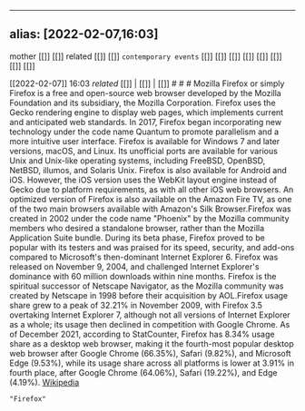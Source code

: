 
---
alias: [2022-02-07,16:03]
---
 mother [[]] [[]]
 related [[]] [[]]
 `contemporary events` [[]] [[]] [[]] [[]] [[]] [[]] [[]] [[]]

[[2022-02-07]] 16:03 _related_ [[]] | [[]] | [[]] # # #
Mozilla Firefox or simply Firefox is a free and open-source web browser developed by the Mozilla Foundation and its subsidiary, the Mozilla Corporation. Firefox uses the Gecko rendering engine to display web pages, which implements current and anticipated web standards. In 2017, Firefox began incorporating new technology under the code name Quantum to promote parallelism and a more intuitive user interface. Firefox is available for Windows 7 and later versions, macOS, and Linux. Its unofficial ports are available for various Unix and Unix-like operating systems, including FreeBSD, OpenBSD, NetBSD, illumos, and Solaris Unix. Firefox is also available for Android and iOS. However, the iOS version uses the WebKit layout engine instead of Gecko due to platform requirements, as with all other iOS web browsers. An optimized version of Firefox is also available on the Amazon Fire TV, as one of the two main browsers available with Amazon's Silk Browser.Firefox was created in 2002 under the code name "Phoenix" by the Mozilla community members who desired a standalone browser, rather than the Mozilla Application Suite bundle. During its beta phase, Firefox proved to be popular with its testers and was praised for its speed, security, and add-ons compared to Microsoft's then-dominant Internet Explorer 6. Firefox was released on November 9, 2004, and challenged Internet Explorer's dominance with 60 million downloads within nine months. Firefox is the spiritual successor of Netscape Navigator, as the Mozilla community was created by Netscape in 1998 before their acquisition by AOL.Firefox usage share grew to a peak of 32.21% in November 2009, with Firefox 3.5 overtaking Internet Explorer 7, although not all versions of Internet Explorer as a whole; its usage then declined in competition with Google Chrome. As of December 2021, according to StatCounter, Firefox has 8.34% usage share as a desktop web browser, making it the fourth-most popular desktop web browser after Google Chrome (66.35%), Safari (9.82%), and Microsoft Edge (9.53%), while its usage share across all platforms is lower at 3.91% in fourth place, after Google Chrome (64.06%), Safari (19.22%), and Edge (4.19%).
[Wikipedia](https://en.wikipedia.org/wiki/Firefox)
```query
"Firefox"
```